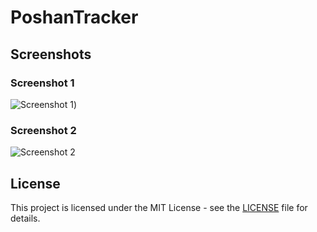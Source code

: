 # PoshanTracker

## Screenshots

### Screenshot 1
![Screenshot 1]([https://drive.google.com/drive/u/0/folders/1TZ0WWf1XtVt2xAcUhwPqogpmLOPztNey]))

### Screenshot 2
![Screenshot 2]([https://via.placeholder.com/600x400.png?text=Screenshot+2](https://drive.google.com/file/d/1dA9LKnL9LOaOcm_8HFEmtL7Mig_3JNls/view?usp=sharing))

## License
This project is licensed under the MIT License - see the [LICENSE](LICENSE) file for details.
